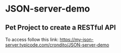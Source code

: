 # JSON-server-demo

## Pet Project to create a RESTful API

To access follow this link: https://my-json-server.typicode.com/crondito/JSON-server-demo